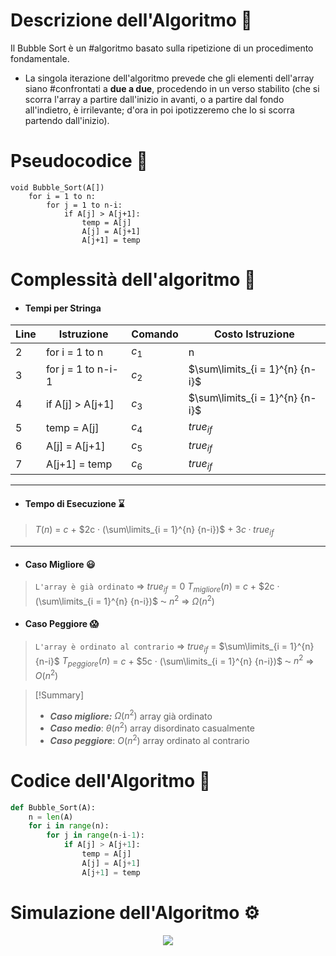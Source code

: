 # Descrizione dell'Algoritmo 📃
Il Bubble Sort è un #algoritmo basato sulla ripetizione di un procedimento fondamentale. 
- La singola iterazione dell'algoritmo prevede che gli elementi dell'array siano #confrontati a **due a due**, procedendo in un verso stabilito (che si scorra l'array a partire dall'inizio in avanti, o a partire dal fondo all'indietro, è irrilevante; d'ora in poi ipotizzeremo che lo si scorra partendo dall'inizio).
# Pseudocodice 🧬
``` Pseudocodice TI:"Bubble Sort" "FOLD"
void Bubble_Sort(A[])
	for i = 1 to n:
		for j = 1 to n-i:
			if A[j] > A[j+1]:
				temp = A[j]
				A[j] = A[j+1]
				A[j+1] = temp
```

# Complessità dell'algoritmo 🔬
- #### Tempi per Stringa
Line | Istruzione | Comando | Costo Istruzione
----- | ----- | ----- | -----
2 | for i = 1 to n | $c_1$ | n
3 | for j = 1 to n-i-1 | $c_2$ | $\sum\limits_{i = 1}^{n} {n-i}$
4 | if A[j] > A[j+1] | $c_3$ | $\sum\limits_{i = 1}^{n} {n-i}$
5 | temp = A[j] | $c_4$ | $true_{if}$
6 | A[j] = A[j+1] | $c_5$ | $true_{if}$
7 | A[j+1] = temp | $c_6$ | $true_{if}$

***
- #### Tempo di Esecuzione ⌛
>$T(n)$ = $c$ + $2c · (\sum\limits_{i = 1}^{n} {n-i})$ + $3c · true_{if}$
***
- #### Caso Migliore 😃
>`L'array è già ordinato` $\Rightarrow$ $true_{if} = 0$
 $T_{migliore}(n)$ = $c$ + $2c · (\sum\limits_{i = 1}^{n} {n-i})$ ⁓ $n^2$ $\Rightarrow$ $Ω(n^2)$
 
- #### Caso Peggiore 😱
>`L'array è ordinato al contrario` $\Rightarrow$ $true_{if}$ = $\sum\limits_{i = 1}^{n} {n-i}$
$T_{peggiore}(n)$ = $c$ + $5c · (\sum\limits_{i = 1}^{n} {n-i})$ ⁓ $n^2$ $\Rightarrow$ $O(n^2)$

> [!Summary]
> - ***Caso migliore:*** $Ω(n^2)$
> array già ordinato
> -  ***Caso medio***: $θ(n^2)$
> array disordinato casualmente
> - ***Caso peggiore***: $O(n^2)$
> array ordinato al contrario

# Codice dell'Algoritmo 🐍

```PYTHON TI:"Bubble Sort" "FOLD"
def Bubble_Sort(A):
	n = len(A)
	for i in range(n):
		for j in range(n-i-1):
			if A[j] > A[j+1]:
				temp = A[j]
				A[j] = A[j+1]
				A[j+1] = temp
```

# Simulazione dell'Algoritmo ⚙️
<center>
<img src="https://t1.daumcdn.net/cfile/tistory/2518323758FDB83613">
</center>